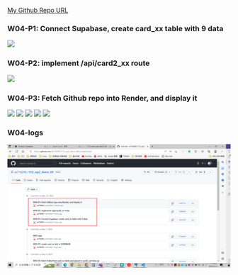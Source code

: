 [My Github Repo URL](https://github.com/as718296/1112_wp2_demo_69.git)

### W04-P1: Connect Supabase, create card_xx table with 9 data

![](https://ufpyfzqptcdbelaugszo.supabase.co/storage/v1/object/public/demo-69/md-img/W04-P1.png)

### W04-P2: implement /api/card2_xx route

![](https://ufpyfzqptcdbelaugszo.supabase.co/storage/v1/object/public/demo-69/md-img/W04-P2.png)

### W04-P3: Fetch Github repo into Render, and display it

![](https://ufpyfzqptcdbelaugszo.supabase.co/storage/v1/object/public/demo-69/md-img/W04-P3-1.png)
![](https://ufpyfzqptcdbelaugszo.supabase.co/storage/v1/object/public/demo-69/md-img/W04-P3-2.png)
![](https://ufpyfzqptcdbelaugszo.supabase.co/storage/v1/object/public/demo-69/md-img/W04-P3-3.png)
![](https://ufpyfzqptcdbelaugszo.supabase.co/storage/v1/object/public/demo-69/md-img/W04-P3-4.png)
![](https://ufpyfzqptcdbelaugszo.supabase.co/storage/v1/object/public/demo-69/md-img/W04-P3-5.png)

### W04-logs

![](W04-logs.png)
